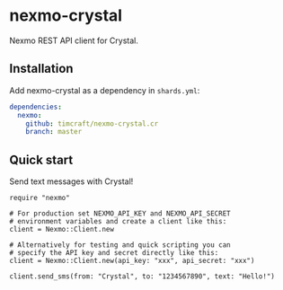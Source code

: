 # nexmo-crystal

Nexmo REST API client for Crystal.


## Installation

Add nexmo-crystal as a dependency in `shards.yml`:

```yaml
dependencies:
  nexmo:
    github: timcraft/nexmo-crystal.cr
    branch: master
```


## Quick start

Send text messages with Crystal!

```crystal
require "nexmo"

# For production set NEXMO_API_KEY and NEXMO_API_SECRET
# environment variables and create a client like this:
client = Nexmo::Client.new

# Alternatively for testing and quick scripting you can
# specify the API key and secret directly like this:
client = Nexmo::Client.new(api_key: "xxx", api_secret: "xxx")

client.send_sms(from: "Crystal", to: "1234567890", text: "Hello!")
```
